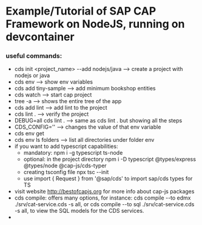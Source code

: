<h1>Example/Tutorial of SAP CAP Framework on NodeJS, running on devcontainer</h1>

<h3>useful commands:</h3>

- cds init <project_name> --add nodejs/java --> create a project with nodejs or java
- cds env --> show env variables
- cds add tiny-sample --> add minimum bookshop entities
- cds watch --> start cap project
- tree -a --> shows the entire tree of the app
- cds add lint --> add lint to the project
- cds lint . --> verify the project
- DEBUG=all cds lint . --> same as cds lint . but showing all the steps
- CDS_CONFIG='<variable to be changed>' --> changes the value of that env variable
- cds env get <variable>
- cds env ls folders --> list all directories under folder env
- if you want to add typescript capabilities:
  - mandatory: npm i -g typescript ts-node
  - optional: in the project directory npm i -D typescript @types/express @types/node @cap-js/cds-typer
  - creating tsconfig file npx tsc --init
  - use import { Request } from '@sap/cds' to import sap/cds types for TS
- visit website http://bestofcapjs.org for more info about cap-js packages
- cds compile: offers many options, for instance: cds compile --to edmx ./srv/cat-service.cds -s all, or cds compile --to sql ./srv/cat-service.cds -s all, to view the SQL models for the CDS services.
- 
